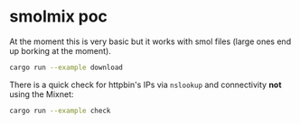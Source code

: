 # smolmix poc

At the moment this is very basic but it works with smol files (large ones end up borking at the moment).

```sh
cargo run --example download
```

There is a quick check for httpbin's IPs via `nslookup` and connectivity **not** using the Mixnet:

```sh
cargo run --example check
```
